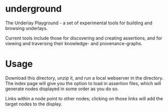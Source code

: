 # underground
The Underlay Playground - a set of experimental tools for building and browsing underlays. 

Current tools include those for discovering and creating assertions, and for viewing and traversing their knowledge- and provenance-graphs.

# Usage
Download this directory, unzip it, and run a local webserver in the directory.  The index page will give you the option to load in assertion files, which will generate nodes displayed in some order as you do so.  

Links within a node point to other nodes; clicking on those links will add the target nodes to the display.
